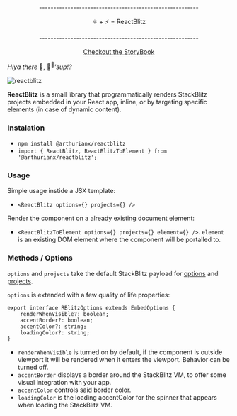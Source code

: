 <p align="center">--------------------------------------------------------</p>
<p align="center">⚛️ + ⚡️ = ReactBlitz</p>
<p align="center">--------------------------------------------------------</p>

<p align="center"><a href="https://arthurianx.github.io/reactblitz"><bold>Checkout the StoryBook</bold></a></p>

_Hiya there_ 🤠, 👋<sup>👋</sup>_'sup!?_

![reactblitz](https://user-images.githubusercontent.com/2720451/192450584-a69167d0-d4c0-4f2e-b0f5-2135d47b46cb.gif)

**ReactBlitz** is a small library that programmatically renders StackBlitz projects embedded in your React app, inline, or by targeting specific elements (in case of dynamic content).

### Instalation

-   `npm install @arthurianx/reactblitz`
-   `import { ReactBlitz, ReactBlitzToElement } from '@arthurianx/reactblitz';`

### Usage

Simple usage instide a JSX template:

-   `<ReactBlitz options={} projects={} />`

Render the component on a already existing document element:

-   `<ReactBlitzToElement options={} projects={} element={} />`. `element` is an existing DOM element where the component will be portalled to.

### Methods / Options

`options` and `projects` take the default StackBlitz payload for [options](https://developer.stackblitz.com/docs/platform/javascript-sdk/#embedoptions) and [projects](https://developer.stackblitz.com/docs/platform/javascript-sdk/#projectobject).

`options` is extended with a few quality of life properties:

```
export interface RBlitzOptions extends EmbedOptions {
    renderWhenVisible?: boolean;
    accentBorder?: boolean;
    accentColor?: string;
    loadingColor?: string;
}
```

-   `renderWhenVisible` is turned on by default, if the component is outside viewport it will be rendered when it enters the viewport. Behavior can be turned off.
-   `accentBorder` displays a border around the StackBlitz VM, to offer some visual integration with your app.
-   `accentColor` controls said border color.
-   `loadingColor` is the loading accentColor for the spinner that appears when loading the StackBlitz VM.
